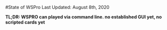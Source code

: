 #State of WSPro 
Last Updated: August 8th, 2020

**TL;DR: WSPRO can played via command line. no established GUI yet, no scripted cards yet**
